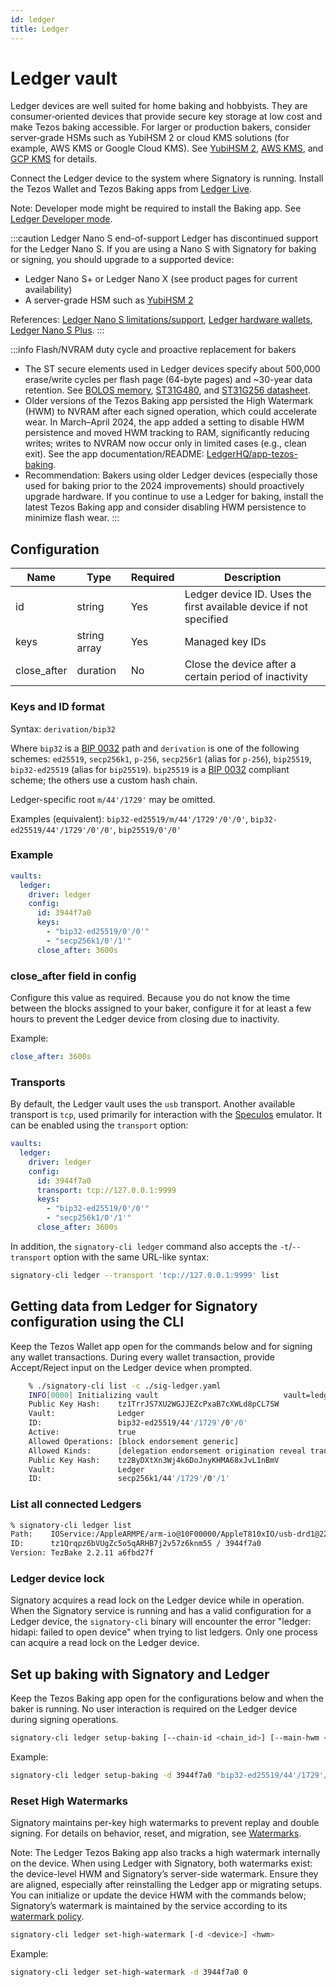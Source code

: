```yaml
---
id: ledger
title: Ledger
---
```


# Ledger vault

Ledger devices are well suited for home baking and hobbyists. They are consumer‑oriented devices that provide secure key storage at low cost and make Tezos baking accessible. For larger or production bakers, consider server‑grade HSMs such as YubiHSM 2 or cloud KMS solutions (for example, AWS KMS or Google Cloud KMS). See [YubiHSM 2](./yubihsm.md), [AWS KMS](./aws_kms.md), and [GCP KMS](./gcp_kms.md) for details.

Connect the Ledger device to the system where Signatory is running.
Install the Tezos Wallet and Tezos Baking apps from [Ledger Live](https://www.ledger.com/ledger-live/download).

Note: Developer mode might be required to install the Baking app. See [Ledger Developer mode](https://developers.ledger.com/docs/live-app/developer-mode/#:~:text=To%20activate%20the%20Developer%20mode,Live%20version%202.32%20and%20above.).

:::caution Ledger Nano S end-of-support
Ledger has discontinued support for the Ledger Nano S. If you are using a Nano S with Signatory for baking or signing, you should upgrade to a supported device:

- Ledger Nano S+ or Ledger Nano X (see product pages for current availability)
- A server-grade HSM such as [YubiHSM 2](./yubihsm.md)

References: [Ledger Nano S limitations/support](https://support.ledger.com/article/Ledger-Nano-S-Limitations), [Ledger hardware wallets](https://shop.ledger.com/pages/hardware-wallet), [Ledger Nano S Plus](https://shop.ledger.com/products/ledger-nano-s-plus).
:::

:::info Flash/NVRAM duty cycle and proactive replacement for bakers
- The ST secure elements used in Ledger devices specify about 500,000 erase/write cycles per flash page (64-byte pages) and ~30-year data retention. See [BOLOS memory](https://github.com/LedgerHQ/ledger-dev-doc/blob/master/source/userspace/memory.rst), [ST31G480](https://www.st.com/en/secure-mcus/st31g480.html), and [ST31G256 datasheet](https://www.st.com/resource/en/data_brief/st31g256.pdf).
- Older versions of the Tezos Baking app persisted the High Watermark (HWM) to NVRAM after each signed operation, which could accelerate wear. In March–April 2024, the app added a setting to disable HWM persistence and moved HWM tracking to RAM, significantly reducing writes; writes to NVRAM now occur only in limited cases (e.g., clean exit). See the app documentation/README: [LedgerHQ/app-tezos-baking](https://github.com/LedgerHQ/app-tezos-baking).
- Recommendation: Bakers using older Ledger devices (especially those used for baking prior to the 2024 improvements) should proactively upgrade hardware. If you continue to use a Ledger for baking, install the latest Tezos Baking app and consider disabling HWM persistence to minimize flash wear.
:::

## Configuration

| Name        | Type         | Required | Description                                                   |
|-------------|--------------|----------|---------------------------------------------------------------|
| id          | string       | Yes      | Ledger device ID. Uses the first available device if not specified |
| keys        | string array | Yes      | Managed key IDs                                               |
| close_after | duration     | No       | Close the device after a certain period of inactivity         |

### Keys and ID format

Syntax: `derivation/bip32`

Where `bip32` is a [BIP 0032](https://en.bitcoin.it/wiki/BIP_0032) path and
`derivation` is one of the following schemes: `ed25519`, `secp256k1`, `p-256`,
`secp256r1` (alias for `p-256`), `bip25519`, `bip32-ed25519` (alias for
`bip25519`). `bip25519` is a [BIP 0032](https://en.bitcoin.it/wiki/BIP_0032)
compliant scheme; the others use a custom hash chain.

Ledger-specific root `m/44'/1729'` may be omitted.

Examples (equivalent): `bip32-ed25519/m/44'/1729'/0'/0'`,
`bip32-ed25519/44'/1729'/0'/0'`, `bip25519/0'/0'`

### Example

```yaml
vaults:
  ledger:
    driver: ledger
    config:
      id: 3944f7a0
      keys:
        - "bip32-ed25519/0'/0'"
        - "secp256k1/0'/1'"
      close_after: 3600s
```

### close_after field in config

Configure this value as required. Because you do not know the time between the blocks assigned to your baker, configure it for at least a few hours to prevent the Ledger device from closing due to inactivity.

Example:

```yaml
close_after: 3600s
```

### Transports

By default, the Ledger vault uses the `usb` transport. Another available transport is `tcp`, used primarily for interaction with the [Speculos](https://github.com/LedgerHQ/speculos)
emulator. It can be enabled using the `transport` option:

```yaml
vaults:
  ledger:
    driver: ledger
    config:
      id: 3944f7a0
      transport: tcp://127.0.0.1:9999
      keys:
        - "bip32-ed25519/0'/0'"
        - "secp256k1/0'/1'"
      close_after: 3600s
```

In addition, the `signatory-cli ledger` command also accepts the `-t`/`--transport` option with the same URL-like syntax:

```sh
signatory-cli ledger --transport 'tcp://127.0.0.1:9999' list
```

## Getting data from Ledger for Signatory configuration using the CLI

Keep the Tezos Wallet app open for the commands below and for signing any wallet transactions.
During every wallet transaction, provide Accept/Reject input on the Ledger device when prompted.

```sh
    % ./signatory-cli list -c ./sig-ledger.yaml 
    INFO[0000] Initializing vault                            vault=ledger vault_name=ledger
    Public Key Hash:    tz1TrrJS7XU2WGJJEZcPxaB7cXWLd8pCL7SW
    Vault:              Ledger
    ID:                 bip32-ed25519/44'/1729'/0'/0'
    Active:             true
    Allowed Operations: [block endorsement generic]
    Allowed Kinds:      [delegation endorsement origination reveal transaction]
    Public Key Hash:    tz2ByDXtXn3Wj4k6DoJnyKHMA68xJvL1nBmV
    Vault:              Ledger
    ID:                 secp256k1/44'/1729'/0'/1'
```

### List all connected Ledgers

```sh
% signatory-cli ledger list
Path:    IOService:/AppleARMPE/arm-io@10F00000/AppleT810xIO/usb-drd1@2280000/AppleT8103USBXHCI@01000000/usb-drd1-port-hs@01100000/USB2.1 Hub@01100000/AppleUSB20Hub@01100000/AppleUSB20HubPort@01130000/Nano S@01130000/Nano S@0/AppleUserUSBHostHIDDevice
ID:      tz1Qrqpz6bVUgZc5o5qARHB7j2v57z6knm55 / 3944f7a0
Version: TezBake 2.2.11 a6fbd27f
```

### Ledger device lock

Signatory acquires a read lock on the Ledger device while in operation. When the Signatory service is running and has a valid configuration for a Ledger device, the `signatory-cli` binary will encounter the error "ledger: hidapi: failed to open device" when trying to list ledgers. Only one process can acquire a read lock on the Ledger device.

## Set up baking with Signatory and Ledger

Keep the Tezos Baking app open for the configurations below and when the baker is running.
No user interaction is required on the Ledger device during signing operations.

```sh
signatory-cli ledger setup-baking [--chain-id <chain_id>] [--main-hwm <hwm>] [--test-hwm <hwm>] [-d <device>] <path>
```

Example:

```sh
signatory-cli ledger setup-baking -d 3944f7a0 "bip32-ed25519/44'/1729'/0'/0'"
```

### Reset High Watermarks

Signatory maintains per-key high watermarks to prevent replay and double signing. For details on behavior, reset, and migration, see [Watermarks](./watermarks.md).

Note: The Ledger Tezos Baking app also tracks a high watermark internally on the device. When using Ledger with Signatory, both watermarks exist: the device-level HWM and Signatory’s server-side watermark. Ensure they are aligned, especially after reinstalling the Ledger app or migrating setups. You can initialize or update the device HWM with the commands below; Signatory’s watermark is maintained by the service according to its [watermark policy](./watermarks.md).

```sh
signatory-cli ledger set-high-watermark [-d <device>] <hwm>
```

Example:

```sh
signatory-cli ledger set-high-watermark -d 3944f7a0 0
```
